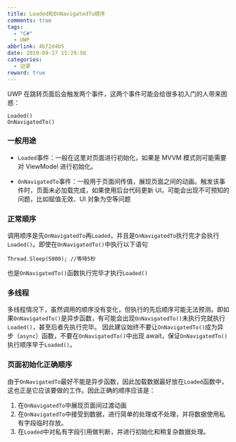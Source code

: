 ```yaml
---
title: Loaded和OnNavigatedTo顺序
comments: true
tags:
  - "C#"
  - UWP
abbrlink: 4bf2d4b5
date: 2019-09-17 15:29:56
categories:
  - 记录
reward: true
---
```


UWP 在跳转页面后会触发两个事件，这两个事件可能会给很多初入门的人带来困惑：

```
Loaded()
OnNavigatedTo()
```

### 一般用途

- `Loaded`事件：一般在这里对页面进行初始化，<!--more-->如果是 MVVM 模式则可能需要对 ViewModel 进行初始化。

* `OnNavigatedTo`事件：一般用于页面间传值，展现页面之间的动画。触发该事件时，页面未必加载完成，如果使用后台代码更新 UI，可能会出现不可预知的问题，比如赋值无效、UI 对象为空等问题

### 正常顺序

调用顺序是先`OnNavigatedTo`再`Loaded`，并且是`OnNavigatedTo`执行完才会执行`Loaded()`。即使在`OnNavigatedTo()`中执行以下语句

```
Thread.Sleep(5000); //等待5秒
```

也是`OnNavigatedTo()`函数执行完毕才执行`Loaded()`

### 多线程

多线程情况下，虽然调用的顺序没有变化，但执行的先后顺序可能无法预测。即如果`OnNavigatedTo()`是异步函数，有可能会出现`OnNavigatedTo()`未执行完就执行`Loaded()`，甚至后者先执行完毕。
因此建议始终不要让`OnNavigatedTo()`成为异步（`async`）函数，不要在`OnNavigatedTo()`中出现 await，保证`OnNavigatedTo()`执行顺序早于`Loaded()`。

### 页面初始化正确顺序

由于`OnNavigatedTo`最好不能是异步函数，因此加载数据最好放在`Loaded`函数中，这也正是它应该要做的工作。因此正确的顺序应该是：

1. 在`OnNavigatedTo`中展现页面间过渡动画
2. 在`OnNavigatedTo`中接受到数据，进行简单的处理或不处理，并将数据使用私有字段临时存放。
3. 在`Loaded`中对私有字段引用做判断，并进行初始化和稍复杂数据处理。
